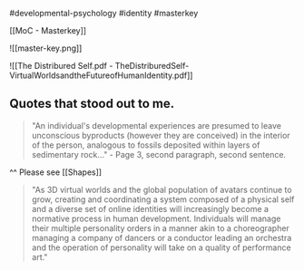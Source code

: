#developmental-psychology #identity #masterkey

[[MoC - Masterkey]]

![[master-key.png]]

![[The Distribured Self.pdf - TheDistriburedSelf-VirtualWorldsandtheFutureofHumanIdentity.pdf]]

## Quotes that stood out to me.

> "An individual's developmental experiences are presumed to leave unconscious byproducts (however they are conceived) in the interior of the person, analogous to fossils deposited within layers of sedimentary rock..." - Page 3, second paragraph, second sentence.

^^ Please see [[Shapes]] 

> "As 3D virtual worlds and the global population of avatars continue to grow, creating and coordinating a system composed of a physical self and a diverse set of online identities will increasingly become a normative process in human development. Individuals will manage their multiple personality orders in a manner akin to a choreographer managing a company of dancers or a conductor leading an orchestra and the operation of personality will take on a quality of performance art."
